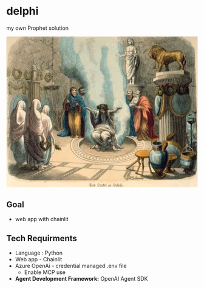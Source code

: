 # delphi
my own Prophet solution 

![Delphi Oracle Scene](img/image.png)

## Goal
* web app with chainlit

## Tech Requirments
* Language : Python
* Web app - Chainlit
* Azure OpenAi - credential managed .env file
    * Enable MCP use 
*   **Agent Development Framework:** OpenAI Agent SDK


